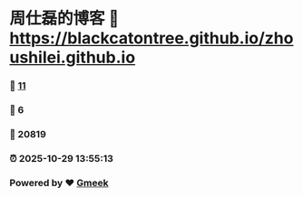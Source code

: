 # 周仕磊的博客 :link: https://blackcatontree.github.io/zhoushilei.github.io 
### :page_facing_up: [11](https://blackcatontree.github.io/zhoushilei.github.io/tag.html) 
### :speech_balloon: 6 
### :hibiscus: 20819 
### :alarm_clock: 2025-10-29 13:55:13 
### Powered by :heart: [Gmeek](https://github.com/Meekdai/Gmeek)
